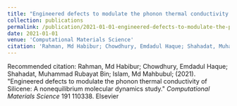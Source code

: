 ```yaml
---
title: "Engineered defects to modulate the phonon thermal conductivity of Silicene: A nonequilibrium molecular dynamics study"
collection: publications
permalink: /publication/2021-01-01-engineered-defects-to-modulate-the-phonon-thermal-conductivity-of-silicene-a-nonequilibrium-molecular-dynamics-study
date: 2021-01-01
venue: 'Computational Materials Science'
citation: 'Rahman, Md Habibur; Chowdhury, Emdadul Haque; Shahadat, Muhammad Rubayat Bin; Islam, Md Mahbubul; (2021). &quot;Engineered defects to modulate the phonon thermal conductivity of Silicene: A nonequilibrium molecular dynamics study.&quot; <i>Computational Materials Science</i> 191 110338. Elsevier'
---
```


Recommended citation: Rahman, Md Habibur; Chowdhury, Emdadul Haque; Shahadat, Muhammad Rubayat Bin; Islam, Md Mahbubul; (2021). "Engineered defects to modulate the phonon thermal conductivity of Silicene: A nonequilibrium molecular dynamics study." <i>Computational Materials Science</i> 191 110338. Elsevier